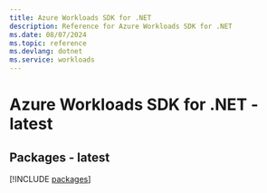 ```yaml
---
title: Azure Workloads SDK for .NET
description: Reference for Azure Workloads SDK for .NET
ms.date: 08/07/2024
ms.topic: reference
ms.devlang: dotnet
ms.service: workloads
---
```

# Azure Workloads SDK for .NET - latest
## Packages - latest
[!INCLUDE [packages](workloads-index.md)]